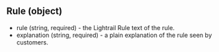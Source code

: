 ## Rule (object)
+ rule (string, required) - the Lightrail Rule text of the rule.
+ explanation (string, required) - a plain explanation of the rule seen by customers.
